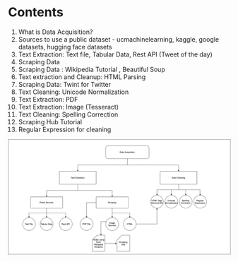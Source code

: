 # Contents

1. What is Data Acquisition?
2. Sources to use a public dataset - ucmachinelearning, kaggle, google datasets, hugging face datasets
6. Text Extraction: Text file, Tabular Data, Rest API (Tweet of the day)
3. Scraping Data
4. Scraping Data : Wikipedia Tutorial , Beautiful Soup
4. Text extraction and Cleanup: HTML Parsing
10. Scraping Data: Twint for Twitter
5. Text Cleaning: Unicode Normalization
6. Text Extraction: PDF
7. Text Extraction: Image (Tesseract)
8. Text Cleaning: Spelling Correction
9. Scraping Hub Tutorial
10. Regular Expression for cleaning


![data_acquisition.png](./data_acquisition.png)
